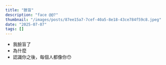 ```yaml
---
title: "臉盲"
description: "face @@?"
thumbnail: "/images/posts/87ee15a7-7cef-40a5-8e18-43ce784f59c8.jpeg"
date: "2025-07-07"
tags: []
---
```

- 我臉盲了
- 為什麼
- 認識你之後，每個人都像你😯
